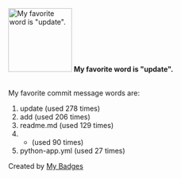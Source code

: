 <img src="https://github.com/my-badges/my-badges/blob/master/src/all-badges/favorite-word/favorite-word.png?raw=true" alt="My favorite word is &quot;update&quot;." title="My favorite word is &quot;update&quot;." width="128">
<strong>My favorite word is &quot;update&quot;.</strong>
<br><br>

My favorite commit message words are:

1. update (used 278 times)
2. add (used 206 times)
3. readme.md (used 129 times)
4. * (used 90 times)
5. python-app.yml (used 27 times)


Created by <a href="https://github.com/my-badges/my-badges">My Badges</a>